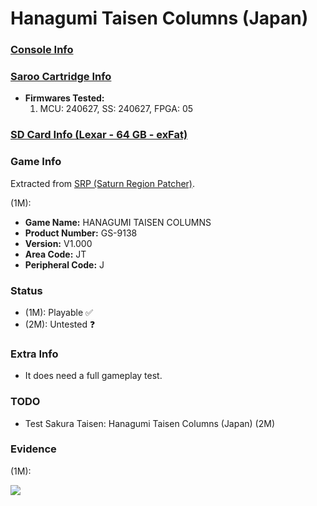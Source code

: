 # Hanagumi Taisen Columns (Japan)

### [Console Info](../../../../Info/Consoles/VA13/README.md)

### [Saroo Cartridge Info](../../../../Info/Cartridges/GuangzhouSanStarOnlineShop/1.6/README.md)

- <b>Firmwares Tested:</b>
  1. MCU: 240627, SS: 240627, FPGA: 05

### [SD Card Info (Lexar - 64 GB - exFat)](../../../../Info/SdCards/Lexar/64GB/exfat/README.md)

### Game Info

Extracted from [SRP (Saturn Region Patcher)](https://segaxtreme.net/resources/saturn-region-patcher.81/download).

(1M):

- <b>Game Name:</b> HANAGUMI TAISEN COLUMNS
- <b>Product Number:</b> GS-9138
- <b>Version:</b> V1.000
- <b>Area Code:</b> JT
- <b>Peripheral Code:</b> J

### Status

- (1M): Playable :white_check_mark:
- (2M): Untested :question:

### Extra Info

- It does need a full gameplay test.

### TODO

- Test Sakura Taisen: Hanagumi Taisen Columns (Japan) (2M)

### Evidence

(1M):

[![](https://img.youtube.com/vi/2vpR634O0C8/0.jpg)](https://www.youtube.com/watch?v=2vpR634O0C8)
